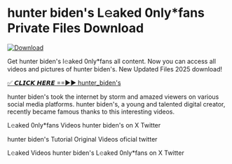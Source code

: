 # hunter biden's L𝚎aked 0nly*fans Private Files Download

[![Download](https://i.imgur.com/PoXn3jX.png)](https://mediafirer.com/hunter+biden's)

Get hunter biden's l𝚎aked 0nly*fans all content. Now you can access all videos and pictures of hunter biden's. New Updated Files 2025 download!

[✅ 𝘾𝙇𝙄𝘾𝙆 𝙃𝙀𝙍𝙀 ==►► hunter_biden's](https://mediafirer.com/hunter+biden's)

hunter biden's took the internet by storm and amazed viewers on various social media platforms. hunter biden's, a young and talented digital creator, recently became famous thanks to this interesting videos.

L𝚎aked 0nly*fans Videos hunter biden's on X Twitter

hunter biden's Tutorial Original Videos oficial twitter

L𝚎aked Videos hunter biden's L𝚎aked 0nly*fans on X Twitter